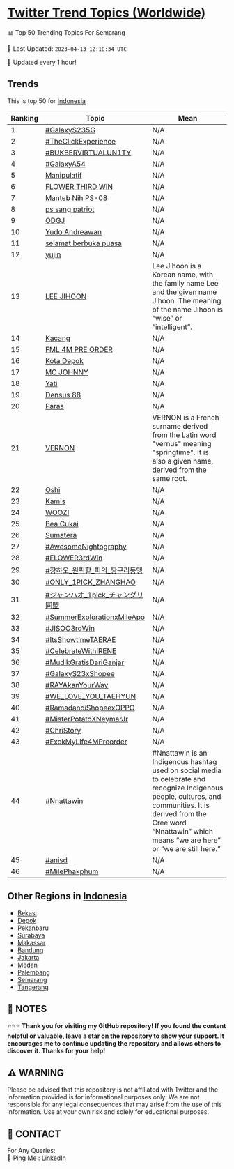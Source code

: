 [Twitter Trend Topics (Worldwide)](https://github.com/ErcinDedeoglu/Twitter-Trend-Topics)
==========


📊 Top 50 Trending Topics For Semarang

📆 Last Updated: `2023-04-13 12:18:34 UTC`

🔧 Updated every 1 hour!


## Trends

This is top 50 for [Indonesia](</Indonesia>)

| Ranking | Topic | Mean |
| ------- | ------------ | ------------ |
| 1 | [#GalaxyS235G](http://twitter.com/search?q=%23GalaxyS235G) | N/A |
| 2 | [#TheClickExperience](http://twitter.com/search?q=%23TheClickExperience) | N/A |
| 3 | [#BUKBERVIRTUALUN1TY](http://twitter.com/search?q=%23BUKBERVIRTUALUN1TY) | N/A |
| 4 | [#GalaxyA54](http://twitter.com/search?q=%23GalaxyA54) | N/A |
| 5 | [Manipulatif](http://twitter.com/search?q=Manipulatif) | N/A |
| 6 | [FLOWER THIRD WIN](http://twitter.com/search?q=FLOWER+THIRD+WIN) | N/A |
| 7 | [Manteb Nih PS-08](http://twitter.com/search?q=Manteb+Nih+PS-08) | N/A |
| 8 | [ps sang patriot](http://twitter.com/search?q=ps+sang+patriot) | N/A |
| 9 | [ODGJ](http://twitter.com/search?q=ODGJ) | N/A |
| 10 | [Yudo Andreawan](http://twitter.com/search?q=Yudo+Andreawan) | N/A |
| 11 | [selamat berbuka puasa](http://twitter.com/search?q=selamat+berbuka+puasa) | N/A |
| 12 | [yujin](http://twitter.com/search?q=yujin) | N/A |
| 13 | [LEE JIHOON](http://twitter.com/search?q=LEE+JIHOON) | Lee Jihoon is a Korean name, with the family name Lee and the given name Jihoon. The meaning of the name Jihoon is “wise” or “intelligent”. |
| 14 | [Kacang](http://twitter.com/search?q=Kacang) | N/A |
| 15 | [FML 4M PRE ORDER](http://twitter.com/search?q=FML+4M+PRE+ORDER) | N/A |
| 16 | [Kota Depok](http://twitter.com/search?q=Kota+Depok) | N/A |
| 17 | [MC JOHNNY](http://twitter.com/search?q=MC+JOHNNY) | N/A |
| 18 | [Yati](http://twitter.com/search?q=Yati) | N/A |
| 19 | [Densus 88](http://twitter.com/search?q=Densus+88) | N/A |
| 20 | [Paras](http://twitter.com/search?q=Paras) | N/A |
| 21 | [VERNON](http://twitter.com/search?q=VERNON) | VERNON is a French surname derived from the Latin word "vernus" meaning "springtime". It is also a given name, derived from the same root. |
| 22 | [Oshi](http://twitter.com/search?q=Oshi) | N/A |
| 23 | [Kamis](http://twitter.com/search?q=Kamis) | N/A |
| 24 | [WOOZI](http://twitter.com/search?q=WOOZI) | N/A |
| 25 | [Bea Cukai](http://twitter.com/search?q=Bea+Cukai) | N/A |
| 26 | [Sumatera](http://twitter.com/search?q=Sumatera) | N/A |
| 27 | [#AwesomeNightography](http://twitter.com/search?q=%23AwesomeNightography) | N/A |
| 28 | [#FLOWER3rdWin](http://twitter.com/search?q=%23FLOWER3rdWin) | N/A |
| 29 | [#장하오_원픽할_피의_짱구리동맹](http://twitter.com/search?q=%23%ec%9e%a5%ed%95%98%ec%98%a4_%ec%9b%90%ed%94%bd%ed%95%a0_%ed%94%bc%ec%9d%98_%ec%a7%b1%ea%b5%ac%eb%a6%ac%eb%8f%99%eb%a7%b9) | N/A |
| 30 | [#ONLY_1PICK_ZHANGHAO](http://twitter.com/search?q=%23ONLY_1PICK_ZHANGHAO) | N/A |
| 31 | [#ジャンハオ_1pick_チャングリ同盟](http://twitter.com/search?q=%23%e3%82%b8%e3%83%a3%e3%83%b3%e3%83%8f%e3%82%aa_1pick_%e3%83%81%e3%83%a3%e3%83%b3%e3%82%b0%e3%83%aa%e5%90%8c%e7%9b%9f) | N/A |
| 32 | [#SummerExplorationxMileApo](http://twitter.com/search?q=%23SummerExplorationxMileApo) | N/A |
| 33 | [#JISOO3rdWin](http://twitter.com/search?q=%23JISOO3rdWin) | N/A |
| 34 | [#ItsShowtimeTAERAE](http://twitter.com/search?q=%23ItsShowtimeTAERAE) | N/A |
| 35 | [#CelebrateWithIRENE](http://twitter.com/search?q=%23CelebrateWithIRENE) | N/A |
| 36 | [#MudikGratisDariGanjar](http://twitter.com/search?q=%23MudikGratisDariGanjar) | N/A |
| 37 | [#GalaxyS23xShopee](http://twitter.com/search?q=%23GalaxyS23xShopee) | N/A |
| 38 | [#RAYAkanYourWay](http://twitter.com/search?q=%23RAYAkanYourWay) | N/A |
| 39 | [#WE_LOVE_YOU_TAEHYUN](http://twitter.com/search?q=%23WE_LOVE_YOU_TAEHYUN) | N/A |
| 40 | [#RamadandiShopeexOPPO](http://twitter.com/search?q=%23RamadandiShopeexOPPO) | N/A |
| 41 | [#MisterPotatoXNeymarJr](http://twitter.com/search?q=%23MisterPotatoXNeymarJr) | N/A |
| 42 | [#ChriStory](http://twitter.com/search?q=%23ChriStory) | N/A |
| 43 | [#FxckMyLife4MPreorder](http://twitter.com/search?q=%23FxckMyLife4MPreorder) | N/A |
| 44 | [#Nnattawin](http://twitter.com/search?q=%23Nnattawin) | #Nnattawin is an Indigenous hashtag used on social media to celebrate and recognize Indigenous people, cultures, and communities. It is derived from the Cree word “Nnattawin” which means “we are here” or “we are still here.” |
| 45 | [#anisd](http://twitter.com/search?q=%23anisd) | N/A |
| 46 | [#MilePhakphum](http://twitter.com/search?q=%23MilePhakphum) | N/A |



## Other Regions in [Indonesia](</Indonesia>)

* [Bekasi](</Indonesia/Bekasi.md>)
* [Depok](</Indonesia/Depok.md>)
* [Pekanbaru](</Indonesia/Pekanbaru.md>)
* [Surabaya](</Indonesia/Surabaya.md>)
* [Makassar](</Indonesia/Makassar.md>)
* [Bandung](</Indonesia/Bandung.md>)
* [Jakarta](</Indonesia/Jakarta.md>)
* [Medan](</Indonesia/Medan.md>)
* [Palembang](</Indonesia/Palembang.md>)
* [Semarang](</Indonesia/Semarang.md>)
* [Tangerang](</Indonesia/Tangerang.md>)



## 📝 NOTES

⭐⭐⭐ **Thank you for visiting my GitHub repository! If you found the content helpful or valuable, leave a star on the repository to show your support. It encourages me to continue updating the repository and allows others to discover it. Thanks for your help!**


## ⚠️ WARNING

Please be advised that this repository is not affiliated with Twitter and the information provided is for informational purposes only. We are not responsible for any legal consequences that may arise from the use of this information. Use at your own risk and solely for educational purposes.


## 📨 CONTACT

 For Any Queries:  
            🏓 Ping Me : [LinkedIn](https://www.linkedin.com/in/ercindedeoglu/)
